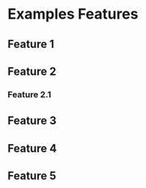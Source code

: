 # Examples Features

## Feature 1

## Feature 2
### Feature 2.1

## Feature 3

## Feature 4

## Feature 5

